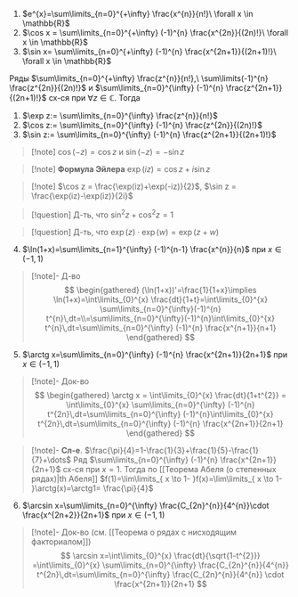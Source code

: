 1. $e^{x}=\sum\limits_{n=0}^{+\infty} \frac{x^{n}}{n!}\ \forall x \in \mathbb{R}$
2. $\cos x = \sum\limits_{n=0}^{+\infty} (-1)^{n} \frac{x^{2n}}{(2n)!}\ \forall x \in \mathbb{R}$
3. $\sin x= \sum\limits_{n=0}^{+\infty} (-1)^{n} \frac{x^{2n+1}}{(2n+1)!}\ \forall x \in \mathbb{R}$

Ряды $\sum\limits_{n=0}^{+\infty} \frac{z^{n}}{n!},\ \sum\limits(-1)^{n} \frac{z^{2n}}{(2n)!}$ и $\sum\limits_{n=0}^{\infty} (-1)^{n} \frac{z^{2n+1}}{(2n+1)!}$ сх-ся при $\forall z \in \mathbb{C}$. Тогда
1. $\exp z:= \sum\limits_{n=0}^{\infty} \frac{z^{n}}{n!}$
2. $\cos z:= \sum\limits_{n=0}^{\infty} (-1)^{n} \frac{z^{2n}}{(2n)!}$
3. $\sin z:= \sum\limits_{n=0}^{\infty} (-1)^{n} \frac{z^{2n+1}}{(2n+1)!}$
>[!note] $\cos(-z)=\cos z$ и $\sin (-z)=-\sin z$

>[!note] **Формула Эйлера** $\exp(iz)=\cos z+i\sin z$

>[!note] $\cos z = \frac{\exp(iz)+\exp(-iz)}{2}$, $\sin z = \frac{\exp(iz)-\exp(iz)}{2i}$

>[!question] Д-ть, что $\sin ^{2}z+\cos ^{2}z=1$

>[!question] Д-ть, что $\exp(z)\cdot \exp(w)=\exp(z+w)$

4. $\ln(1+x)=\sum\limits_{n=1}^{\infty} (-1)^{n-1} \frac{x^{n}}{n}$ при $x \in(-1, 1)$
>[!note]- Д-во
> $$
> \begin{gathered}
> (\ln(1+x))'=\frac{1}{1+x}\implies \ln(1+x)=\int\limits_{0}^{x} \frac{dt}{1+t}=\int\limits_{0}^{x} \sum\limits_{n=0}^{\infty}(-1)^{n} t^{n}\,dt=\\=\sum\limits_{n=0}^{\infty}(-1)^{n}\int\limits_{0}^{x} t^{n}\,dt=\sum\limits_{n=0}^{\infty} (-1)^{n} \frac{x^{n+1}}{n+1}
> \end{gathered}
> $$
5. $\arctg x=\sum\limits_{n=0}^{\infty} (-1)^{n} \frac{x^{2n+1}}{2n+1}$ при $x \in(-1, 1)$
>[!note]- Док-во
> $$
> \begin{gathered}
> \arctg x = \int\limits_{0}^{x} \frac{dt}{1+t^{2}} = \int\limits_{0}^{x} \sum\limits_{n=0}^{\infty} (-1)^{n} t^{2n}\,dt=\sum\limits_{n=0}^{\infty} (-1)^{n}\int\limits_{0}^{x} t^{2n}\,dt=\sum\limits_{n=0}^{\infty} (-1)^{n} \frac{x^{2n+1}}{2n+1}
> \end{gathered}
> $$

>[!note]- **Сл-е**. $\frac{\pi}{4}=1-\frac{1}{3}+\frac{1}{5}-\frac{1}{7}+\dots$
> Ряд $\sum\limits_{n=0}^{\infty} (-1)^{n} \frac{x^{2n+1}}{2n+1}$ сх-ся при $x=1$. Тогда по [[Теорема Абеля (о степенных рядах)|th Абеля]] $f(1)=\lim\limits_{ x \to 1- }f(x)=\lim\limits_{ x \to 1- }\arctg(x)=\arctg1= \frac{\pi}{4}$

6. $\arcsin x=\sum\limits_{n=0}^{\infty} \frac{C_{2n}^{n}}{4^{n}}\cdot \frac{x^{2n+2}}{2n+1}$ при $x \in(-1, 1)$
>[!note]- Док-во
> (см. [[Теорема о рядах с нисходящим факториалом]])
> $$
> \arcsin x=\int\limits_{0}^{x} \frac{dt}{\sqrt{1-t^{2}}} =\int\limits_{0}^{x} \sum\limits_{n=0}^{\infty} \frac{C_{2n}^{n}}{4^{n}} t^{2n}\,dt=\sum\limits_{n=0}^{\infty} \frac{C_{2n}^{n}}{4^{n}} \cdot \frac{x^{2n+1}}{2n+1}
> $$
